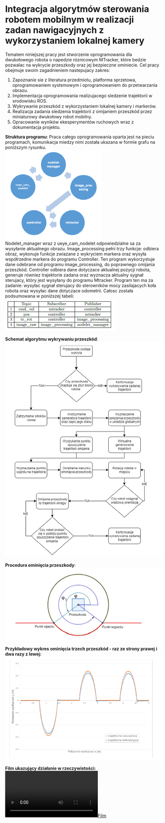 # Integracja algorytmów sterowania robotem mobilnym w realizacji zadan nawigacyjnych z wykorzystaniem lokalnej kamery  
Tematem niniejszej pracy jest stworzenie oprogramowania dla dwukołowego robota o napedzie róznicowym MTracker, które bedzie pozwalac na wykrycie przeszkody oraz jej bezpieczne ominiecie. Cel pracy obejmuje swoim zagadnieniem nastepujacy zakres:  
1. Zapoznanie sie z literatura przedmiotu, platforma sprzetowa, oprogramowaniem systemowym i oprogramowaniem do przetwarzania obrazu.
2. Implementacja oprogramowania realizujacego sledzenie trajektorii w srodowisku ROS.
3. Wykrywanie przeszkód z wykorzystaniem lokalnej kamery i markerów.
4. Realizacja zadania sledzenia trajektorii z omijaniem przeszkód przez miniaturowy dwukołowy robot mobilny.
5. Opracowanie wyników ekesperymentów ruchowych wraz z dokumentacja projektu.  

**Struktura programu**:
Praca całego oprogramowania oparta jest na pieciu programach, komunikacja miedzy nimi została ukazana w formie grafu na poniższym rysunku.   
![Screenshot](photos/struktura.PNG)  
Nodelet_manager wraz z ueye_cam_nodelet odpowiedzialne sa za wysyłanie aktualnego obrazu. Image_processing pełni trzy funkcje: odbiera obraz, wykonuje funkcje zwiazane z wykryciem markera oraz wysyła współrzedne markera do programu Controller. Ten program wykorzystuje dane odebrane od programu image_processing, do poprawnego omijania przeszkód. Controller
odbiera dane dotyczace aktualnej pozycji robota, generuje równiez trajektorie zadana oraz wyznacza aktualny sygnał sterujacy, który jest wysyłany do programu Mtracker. Program ten ma za zadanie: wysyłac sygnał sterujacy do sterowników mocy zasilajacych koła robota oraz wysyłac dane dotyczace odometrii. Całosc została podsumowana w poniższej tabeli:    
![Screenshot](photos/tabela.PNG)  

**Schemat algorytmu wykrywaniu przeszkód**:  
![Screenshot](photos/algorytm.PNG)  

**Procedura ominięcia przeszkody**:  
![Screenshot](photos/ominiecie.PNG)  
 
**Przykładowy wykres ominięcia trzech przeszkód - raz ze strony prawej i dwa razy z lewej:**  
![Screenshot](photos/wykres.PNG)  

**Film ukazujący działanie w rzeczywistości:**  
[![Film](photos/film.mp4)](photos/film.mp4)



